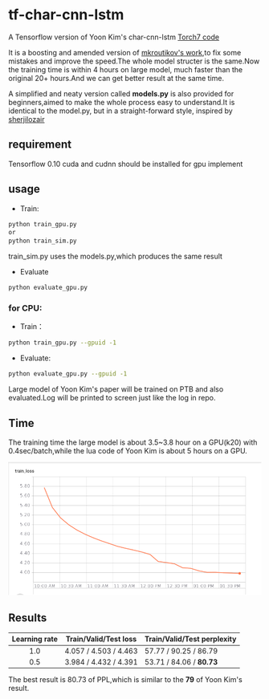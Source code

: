 # tf-char-cnn-lstm
A Tensorflow version of Yoon Kim's char-cnn-lstm [Torch7 code](https://github.com/yoonkim/lstm-char-cnn)

It is a boosting and amended version of [mkroutikov's work](https://github.com/mkroutikov/tf-lstm-char-cnn),to fix some mistakes and improve the speed.The whole model structer is the same.Now the training time is within 4 hours on large model, much faster than the original 20+ hours.And we can get better result at the same time.

A simplified and neaty version called **models.py** is also provided for beginners,aimed to make the whole process easy to understand.It is identical to the model.py, but in a straight-forward style, inspired by [sherjilozair](https://github.com/sherjilozair/char-rnn-tensorflow)

## requirement

Tensorflow 0.10
cuda and cudnn should be installed for gpu implement

## usage
 - Train:
```sh
python train_gpu.py
or
python train_sim.py
```
train_sim.py uses the models.py,which produces the same result

 - Evaluate
```sh
python evaluate_gpu.py
```
### for CPU:
 - Train：
```sh
python train_gpu.py --gpuid -1
```
 - Evaluate:
```sh
python evaluate_gpu.py --gpuid -1
```
Large model of Yoon Kim's paper will be trained on PTB and also evaluated.Log will be printed to screen just like the log in repo.

## Time
The training time the large model is about 3.5~3.8 hour on a GPU(k20) with 0.4sec/batch,while the lua code of Yoon Kim is about 5 hours on a GPU.

![img](https://raw.githubusercontent.com/hejunqing/tf-char-cnn-lstm/master/train_loss_0.5.png)


## Results
| Learning rate  |  Train/Valid/Test loss  |  Train/Valid/Test perplexity  |
|:--------------:|:-----------------------:|:------------------------------|
| 1.0            | 4.057 / 4.503 / 4.463   | 57.77 / 90.25 / 86.79         |
| 0.5            | 3.984 / 4.432 / 4.391   | 53.71 / 84.06 / **80.73**     |

The best result is 80.73 of PPL,which is similar to the **79** of Yoon Kim's result.








